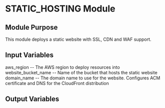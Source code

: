 # STATIC_HOSTING Module

## Module Purpose
This module deploys a static website with SSL, CDN and WAF support.

## Input Variables
aws_region          -- The AWS region to deploy resources into
website_bucket_name -- Name of the bucket that hosts the static website
domain_name         -- The domain name to use for the website. Configures ACM certificate and DNS for the CloudFront distribution

## Output Variables